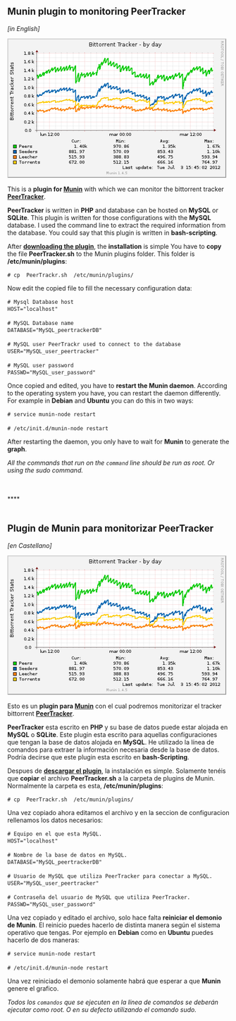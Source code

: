 Munin plugin to monitoring PeerTracker
---------------------------------------
_[in English]_

![](https://github.com/FoRTu/PeerTracker-Munin/raw/master/screenshot.png)


This is a **plugin for [Munin][1]** with which we can monitor the bittorrent tracker **[PeerTracker][2]**.

**PeerTracker** is written in **PHP** and database can be hosted on **MySQL** or **SQLite**. This plugin is written for those configurations with the **MySQL** database. I used the command line to extract the required information from the database. You could say that this plugin is written in **bash-scripting**.

After **[downloading the plugin][3]**, the **installation** is simple You have to **copy** the file **PeerTracker.sh** to the  Munin plugins folder. This folder is **/etc/munin/plugins**:

    # cp  PeerTrackr.sh  /etc/munin/plugins/
    
Now edit the copied file to fill the necessary configuration data:

    # Mysql Database host
    HOST="localhost"
    
    # MySQL Database name
    DATABASE="MySQL_peertrackerDB"
    
    # MySQL user PeerTrackr used to connect to the database
    USER="MySQL_user_peertracker"
    
    # MySQL user password
    PASSWD="MySQL_user_password"

Once copied and edited, you have to **restart the Munin daemon**. According to the operating system you have, you can restart the daemon differently. For example in **Debian** and **Ubuntu** you can do this in two ways:

    # service munin-node restart

    # /etc/init.d/munin-node restart

After restarting the daemon, you only have to wait for **Munin** to generate the **graph**.

_All the commands that run on the `command` line should be run as root. Or using the sudo command._

<br>
<br>
****
<br>
<br>

Plugin de Munin para monitorizar PeerTracker
--------------------------------------------
_[en Castellano]_

![](https://github.com/FoRTu/PeerTracker-Munin/raw/master/screenshot.png)


Esto es un **plugin para [Munin][1]** con el cual podremos monitorizar el tracker bittorrent **[PeerTracker][2]**.

**PeerTracker** esta escrito en **PHP** y su base de datos puede estar alojada en **MySQL** o **SQLite**. Este plugin esta escrito para aquellas configuraciones que tengan la base de datos alojada en **MySQL**. He utilizado la línea de comandos para extraer la información necesaria desde la base de datos. Podría decirse que este plugin esta escrito en **bash-Scripting**.


Despues de **[descargar el plugin][3]**, la instalación es simple. Solamente tenéis que **copiar** el archivo **PeerTracker.sh** a la carpeta de plugins de Munin. Normalmente la carpeta es esta, **/etc/munin/plugins**:

    # cp  PeerTrackr.sh  /etc/munin/plugins/

Una vez copiado ahora editamos el archivo y en la seccion de configuracion rellenamos los datos necesarios:

    # Equipo en el que esta MySQL.
    HOST="localhost"

    # Nombre de la base de datos en MySQL.
    DATABASE="MySQL_peertrackerDB"

    # Usuario de MySQL que utiliza PeerTracker para conectar a MySQL.
    USER="MySQL_user_peertracker"

    # Contraseña del usuario de MySQL que utiliza PeerTracker.
    PASSWD="MySQL_user_password"

Una vez copiado y editado el archivo, solo hace falta **reiniciar el demonio de Munin**. El reinicio puedes hacerlo de distinta manera según el sistema operativo que tengas. Por ejemplo en **Debian** como en **Ubuntu** puedes hacerlo de dos maneras:

    # service munin-node restart

    # /etc/init.d/munin-node restart

Una vez reiniciado el demonio solamente habrá que esperar a que **Munin** genere el grafico.

_Todos los `comandos` que se ejecuten en la línea de comandos se deberán ejecutar como root. O en su defecto utilizando el comando sudo._


[1]: http://munin-monitoring.org/
[2]: http://code.google.com/p/peertracker/
[3]: https://github.com/FoRTu/PeerTracker-Munin/zipball/master